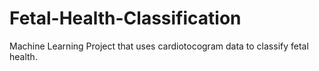 # Fetal-Health-Classification
Machine Learning Project that uses cardiotocogram data to classify fetal health. 

